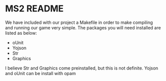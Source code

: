 # MS2 README

We have included with our project a Makefile in order to make compiling and running our game very simple. The packages you will need installed are listed as below: 

- oUnit
- Yojson
- Str
- Graphics

I believe Str and Graphics come preinstalled, but this is not definite. Yojson and oUnit can be install with opam